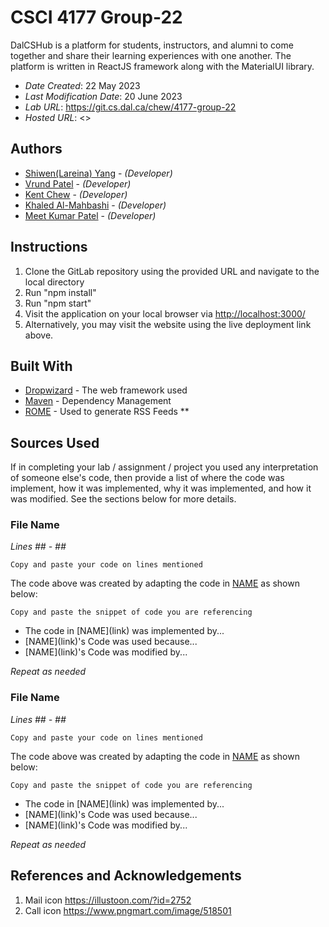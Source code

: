 <!--- The following README.md sample file was adapted from https://gist.github.com/PurpleBooth/109311bb0361f32d87a2#file-readme-template-md by Gabriella Mosquera for academic use ---> 
<!--- You may delete any comments in this sample README.md file. If needing to use as a .txt file then simply delete all comments, edit as needed, and save as a README.txt file --->

# CSCI 4177 Group-22

DalCSHub is a platform for students, instructors, and alumni to come together and share their learning experiences with one another. The platform is written in ReactJS framework along with the MaterialUI library.

* *Date Created*: 22 May 2023
* *Last Modification Date*: 20 June 2023
* *Lab URL*: <https://git.cs.dal.ca/chew/4177-group-22>
* *Hosted URL*: <>

## Authors

* [Shiwen(Lareina) Yang](sh836690@dal.ca) - *(Developer)*
* [Vrund Patel](vrund.patel@dal.ca) - *(Developer)*
* [Kent Chew](kentxern@dal.ca) - *(Developer)*
* [Khaled Al-Mahbashi](khaled.al-mahbashi@dal.ca) - *(Developer)*
* [Meet Kumar Patel](mt591517@dal.ca) - *(Developer)*

## Instructions

1. Clone the GitLab repository using the provided URL and navigate to the local directory
2. Run "npm install"
3. Run "npm start"
4. Visit the application on your local browser via <http://localhost:3000/>
5. Alternatively, you may visit the website using the live deployment link above.

## Built With

<!--- Provide a list of the frameworks used to build this application, your list should include the name of the framework used, the url where the framework is available for download and what the framework was used for, see the example below --->

* [Dropwizard](http://www.dropwizard.io/1.0.2/docs/) - The web framework used
* [Maven](https://maven.apache.org/) - Dependency Management
* [ROME](https://rometools.github.io/rome/) - Used to generate RSS Feeds
**

## Sources Used

If in completing your lab / assignment / project you used any interpretation of someone else's code, then provide a list of where the code was implement, how it was implemented, why it was implemented, and how it was modified. See the sections below for more details.

### File Name

*Lines ## - ##*

```
Copy and paste your code on lines mentioned 

```

The code above was created by adapting the code in [NAME](link) as shown below: 

```
Copy and paste the snippet of code you are referencing

```

- <!---How---> The code in [NAME](link) was implemented by...
- <!---Why---> [NAME](link)'s Code was used because...
- <!---How---> [NAME](link)'s Code was modified by...

*Repeat as needed*

### File Name

*Lines ## - ##*

```
Copy and paste your code on lines mentioned 

```

The code above was created by adapting the code in [NAME](link) as shown below: 

```
Copy and paste the snippet of code you are referencing

```

- <!---How---> The code in [NAME](link) was implemented by...
- <!---Why---> [NAME](link)'s Code was used because...
- <!---How---> [NAME](link)'s Code was modified by...

*Repeat as needed*

## References and Acknowledgements

1. Mail icon
https://illustoon.com/?id=2752
2. Call icon
https://www.pngmart.com/image/518501